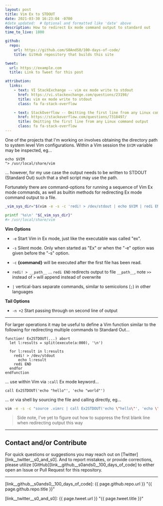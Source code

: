 ```yaml
---
layout: post
title: Vim Ex to STDOUT
date: 2021-03-30 16:23:04 -0700
#date_updated:  # Optional and formatted like 'date' above
description: How to redirect Ex mode command output to standard out
time_to_live: 1800

github:
  repo:
    url: https://github.com/S0AndS0/100-days-of-code/
    title: GitHub repository that builds this site

tweet:
  url: https://example.com
  title: Link to Tweet for this post

attribution:
  links:
    - text: VI StackExchange -- vim ex mode write to stdout
      href: https://vi.stackexchange.com/questions/23198/
      title: vim ex mode write to stdout
      class: fa fa-stack-overflow

    - text: StackOverflow -- Omitting the first line from any Linux command output
      href: https://stackoverflow.com/questions/7318497/
      title: Omitting the first line from any Linux command output
      class: fa fa-stack-overflow
---
```




One of the projects that I'm working on involves obtaining the directory path to system level Vim configurations. Within a Vim session the `$VIM` variable may be inspected, eg...


```vim
echo $VIM
"> /usr/local/share/vim
```


... however, for my use case the output needs to be written to STDOUT (Standard Out) such that a shell script may use the path.


Fortunately there are command-options for running a sequence of Vim Ex mode commands, as well as builtin methods for redirecting Ex mode command output to a file.


```bash
_vim_sys_dir="$(vim -e -s -c 'redi! > /dev/stdout | echo $VIM | redi END | qa' | tail -n +2)"

printf '%s\n' "${_vim_sys_dir}"
#> /usr/local/share/vim
```


**Vim Options**


- `-e` Start Vim in Ex mode, just like the executable was called "ex".

- `-s` Silent mode.  Only when started as "Ex" or when the "-e" option was given before the "-s" option.

- `-c` **{command}** will be executed after the first file has been read.

- `redi! > __path__` ... `redi END` redirects output to file `__path__`, note `>>` instead of `>` will append instead of overwrite

- `|` vertical-bars separate commands, similar to semicolons (`;`) in other languages


**Tail Options**


- `-n +2` Start passing through on second line of output


---


For larger operations it may be useful to define a Vim function similar to the following for redirecting multiple commands to Standard Out...


```vim
function! Ex2STDOUT(...) abort
  let l:results = split(execute(a:000), '\n')

  for l:result in l:results
    redi! > /dev/stdout
      echo l:result
    redi END
  endfor
endfunction
```


... use within Vim via `:call` Ex mode keyword...


```vim
call Ex2STDOUT('echo "hello"', 'echo "world"')
```


... or via shell by sourcing the file and calling directly, eg...


```bash
vim -e -s -c "source .vimrc | call Ex2STDOUT('echo \"hello\"', 'echo \"world\"') | qa" | tail -n +2
```


> Side note, I've yet to figure out how to suppress the first blank line when redirecting output this way


______


## Contact and/or Contribute
[heading__contact_andor_contribute]: #contact-andor-contribute


For quick questions or suggestions you may reach out on [Twitter][link__twitter__s0_and_s0]. And to report mistakes, or provide corrections, please utilize [GitHub][link__github__s0ands0__100_days_of_code] to either open an Issue or Pull Request for this repository.


______



[link__github__s0ands0__100_days_of_code]: {{ page.github.repo.url }} "{{ page.github.repo.title }}"

[link__twitter__s0_and_s0]: {{ page.tweet.url }} "{{ page.tweet.title }}"


